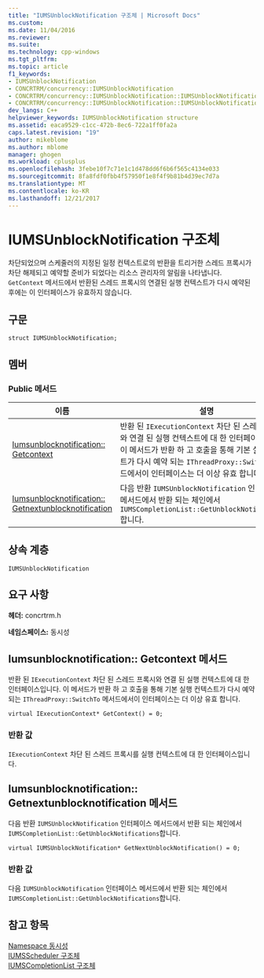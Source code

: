 ```yaml
---
title: "IUMSUnblockNotification 구조체 | Microsoft Docs"
ms.custom: 
ms.date: 11/04/2016
ms.reviewer: 
ms.suite: 
ms.technology: cpp-windows
ms.tgt_pltfrm: 
ms.topic: article
f1_keywords:
- IUMSUnblockNotification
- CONCRTRM/concurrency::IUMSUnblockNotification
- CONCRTRM/concurrency::IUMSUnblockNotification::IUMSUnblockNotification::GetContext
- CONCRTRM/concurrency::IUMSUnblockNotification::IUMSUnblockNotification::GetNextUnblockNotification
dev_langs: C++
helpviewer_keywords: IUMSUnblockNotification structure
ms.assetid: eaca9529-c1cc-472b-8ec6-722a1ff0fa2a
caps.latest.revision: "19"
author: mikeblome
ms.author: mblome
manager: ghogen
ms.workload: cplusplus
ms.openlocfilehash: 3febe10f7c71e1c1d478dd6f6b6f565c4134e033
ms.sourcegitcommit: 8fa8fdf0fbb4f57950f1e8f4f9b81b4d39ec7d7a
ms.translationtype: MT
ms.contentlocale: ko-KR
ms.lasthandoff: 12/21/2017
---
```

# <a name="iumsunblocknotification-structure"></a>IUMSUnblockNotification 구조체
차단되었으며 스케줄러의 지정된 일정 컨텍스트로의 반환을 트리거한 스레드 프록시가 차단 해제되고 예약할 준비가 되었다는 리소스 관리자의 알림을 나타냅니다. `GetContext` 메서드에서 반환된 스레드 프록시의 연결된 실행 컨텍스트가 다시 예약된 후에는 이 인터페이스가 유효하지 않습니다.  
  
## <a name="syntax"></a>구문  
  
```
struct IUMSUnblockNotification;
```  
  
## <a name="members"></a>멤버  
  
### <a name="public-methods"></a>Public 메서드  
  
|이름|설명|  
|----------|-----------------|  
|[Iumsunblocknotification:: Getcontext](#getcontext)|반환 된 `IExecutionContext` 차단 된 스레드 프록시와 연결 된 실행 컨텍스트에 대 한 인터페이스입니다. 이 메서드가 반환 하 고 호출을 통해 기본 실행 컨텍스트가 다시 예약 되는 `IThreadProxy::SwitchTo` 메서드에서이 인터페이스는 더 이상 유효 합니다.|  
|[Iumsunblocknotification:: Getnextunblocknotification](#getnextunblocknotification)|다음 반환 `IUMSUnblockNotification` 인터페이스 메서드에서 반환 되는 체인에서 `IUMSCompletionList::GetUnblockNotifications`합니다.|  
  
## <a name="inheritance-hierarchy"></a>상속 계층  
 `IUMSUnblockNotification`  
  
## <a name="requirements"></a>요구 사항  
 **헤더:** concrtrm.h  
  
 **네임스페이스:** 동시성  
  
##  <a name="getcontext"></a>Iumsunblocknotification:: Getcontext 메서드  
 반환 된 `IExecutionContext` 차단 된 스레드 프록시와 연결 된 실행 컨텍스트에 대 한 인터페이스입니다. 이 메서드가 반환 하 고 호출을 통해 기본 실행 컨텍스트가 다시 예약 되는 `IThreadProxy::SwitchTo` 메서드에서이 인터페이스는 더 이상 유효 합니다.  
  
```
virtual IExecutionContext* GetContext() = 0;
```  
  
### <a name="return-value"></a>반환 값  
 `IExecutionContext` 차단 된 스레드 프록시를 실행 컨텍스트에 대 한 인터페이스입니다.  
  
##  <a name="getnextunblocknotification"></a>Iumsunblocknotification:: Getnextunblocknotification 메서드  
 다음 반환 `IUMSUnblockNotification` 인터페이스 메서드에서 반환 되는 체인에서 `IUMSCompletionList::GetUnblockNotifications`합니다.  
  
```
virtual IUMSUnblockNotification* GetNextUnblockNotification() = 0;
```  
  
### <a name="return-value"></a>반환 값  
 다음 `IUMSUnblockNotification` 인터페이스 메서드에서 반환 되는 체인에서 `IUMSCompletionList::GetUnblockNotifications`합니다.  
  
## <a name="see-also"></a>참고 항목  
 [Namespace 동시성](concurrency-namespace.md)   
 [IUMSScheduler 구조체](iumsscheduler-structure.md)   
 [IUMSCompletionList 구조체](iumscompletionlist-structure.md)
